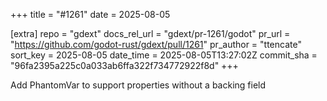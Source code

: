 +++
title = "#1261"
date = 2025-08-05

[extra]
repo = "gdext"
docs_rel_url = "gdext/pr-1261/godot"
pr_url = "https://github.com/godot-rust/gdext/pull/1261"
pr_author = "ttencate"
sort_key = 2025-08-05
date_time = 2025-08-05T13:27:02Z
commit_sha = "96fa2395a225c0a033ab6ffa322f734772922f8d"
+++

Add PhantomVar<T> to support properties without a backing field
